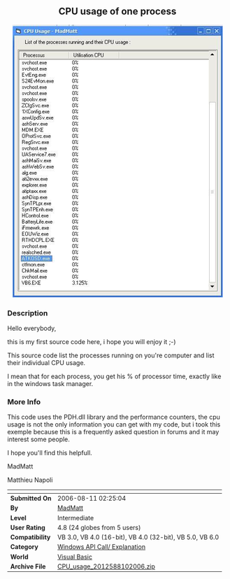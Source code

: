 ﻿<div align="center">

## CPU usage of one process

<img src="PIC20068111434201212.JPG">
</div>

### Description

Hello everybody,

this is my first source code here, i hope you will enjoy it ;-)

This source code list the processes running on you're computer and list their individual CPU usage.

I mean that for each process, you get his % of processor time, exactly like in the windows task manager.
 
### More Info
 
This code uses the PDH.dll library and the performance counters, the cpu usage is not the only information you can get with my code, but i took this exemple because this is a frequently asked question in forums and it may interest some people.

I hope you'll find this helpfull.

MadMatt

Matthieu Napoli


<span>             |<span>
---                |---
**Submitted On**   |2006-08-11 02:25:04
**By**             |[MadMatt](https://github.com/Planet-Source-Code/PSCIndex/blob/master/ByAuthor/madmatt.md)
**Level**          |Intermediate
**User Rating**    |4.8 (24 globes from 5 users)
**Compatibility**  |VB 3\.0, VB 4\.0 \(16\-bit\), VB 4\.0 \(32\-bit\), VB 5\.0, VB 6\.0
**Category**       |[Windows API Call/ Explanation](https://github.com/Planet-Source-Code/PSCIndex/blob/master/ByCategory/windows-api-call-explanation__1-39.md)
**World**          |[Visual Basic](https://github.com/Planet-Source-Code/PSCIndex/blob/master/ByWorld/visual-basic.md)
**Archive File**   |[CPU\_usage\_2012588102006\.zip](https://github.com/Planet-Source-Code/madmatt-cpu-usage-of-one-process__1-66243/archive/master.zip)








